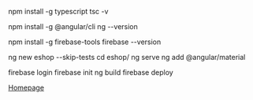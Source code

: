 npm install -g typescript
tsc -v

npm install -g @angular/cli
ng --version

npm install -g firebase-tools
firebase --version

ng new eshop --skip-tests
cd eshop/
ng serve
ng add @angular/material

firebase login
firebase init
ng build
firebase deploy

[Homepage](./0README.md)
